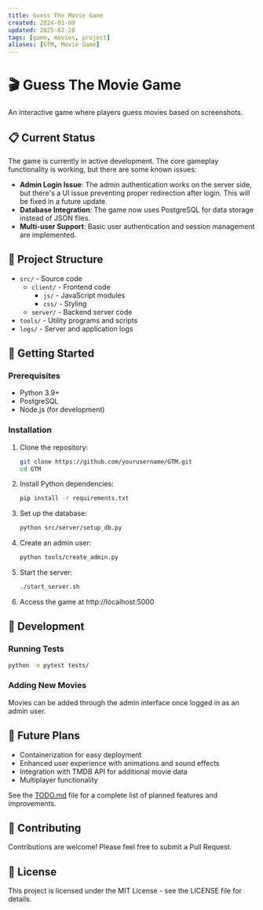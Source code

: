 ```yaml
---
title: Guess The Movie Game
created: 2024-01-09
updated: 2025-02-28
tags: [game, movies, project]
aliases: [GTM, Movie Game]
---
```


# 🎬 Guess The Movie Game

An interactive game where players guess movies based on screenshots.

## 📋 Current Status

The game is currently in active development. The core gameplay functionality is working, but there are some known issues:

- **Admin Login Issue**: The admin authentication works on the server side, but there's a UI issue preventing proper redirection after login. This will be fixed in a future update.
- **Database Integration**: The game now uses PostgreSQL for data storage instead of JSON files.
- **Multi-user Support**: Basic user authentication and session management are implemented.

## 📁 Project Structure

- `src/` - Source code
  - `client/` - Frontend code
    - `js/` - JavaScript modules
    - `css/` - Styling
  - `server/` - Backend server code
- `tools/` - Utility programs and scripts
- `logs/` - Server and application logs

## 🚀 Getting Started

### Prerequisites

- Python 3.9+
- PostgreSQL
- Node.js (for development)

### Installation

1. Clone the repository:
   ```bash
   git clone https://github.com/yourusername/GTM.git
   cd GTM
   ```

2. Install Python dependencies:
   ```bash
   pip install -r requirements.txt
   ```

3. Set up the database:
   ```bash
   python src/server/setup_db.py
   ```

4. Create an admin user:
   ```bash
   python tools/create_admin.py
   ```

5. Start the server:
   ```bash
   ./start_server.sh
   ```

6. Access the game at http://localhost:5000

## 🔧 Development

### Running Tests

```bash
python -m pytest tests/
```

### Adding New Movies

Movies can be added through the admin interface once logged in as an admin user.

## 📝 Future Plans

- Containerization for easy deployment
- Enhanced user experience with animations and sound effects
- Integration with TMDB API for additional movie data
- Multiplayer functionality

See the [TODO.md](TODO.md) file for a complete list of planned features and improvements.

## 🤝 Contributing

Contributions are welcome! Please feel free to submit a Pull Request.

## 📄 License

This project is licensed under the MIT License - see the LICENSE file for details.